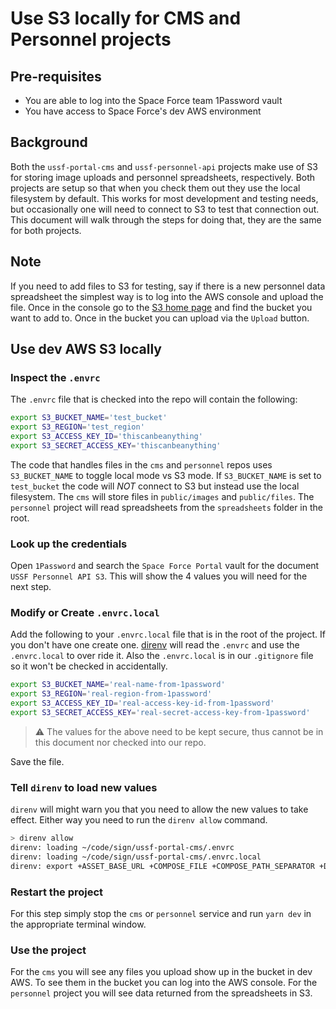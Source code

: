 # Use S3 locally for CMS and Personnel projects

## Pre-requisites
- You are able to log into the Space Force team 1Password vault
- You have access to Space Force's dev AWS environment

## Background

Both the `ussf-portal-cms` and `ussf-personnel-api` projects make use of S3 for storing image uploads and personnel spreadsheets, respectively. Both projects are setup so that when you check them out they use the local filesystem by default. This works for most development and testing needs, but occasionally one will need to connect to S3 to test that connection out. This document will walk through the steps for doing that, they are the same for both projects.

## Note

If you need to add files to S3 for testing, say if there is a new personnel data spreadsheet the simplest way is to log into the AWS console and upload the file. Once in the console go to the [S3 home page](https://s3.console.aws.amazon.com/s3/home) and find the bucket you want to add to. Once in the bucket you can upload via the `Upload` button.

## Use dev AWS S3 locally

### Inspect the `.envrc`

The `.envrc` file that is checked into the repo will contain the following:

```sh
export S3_BUCKET_NAME='test_bucket'
export S3_REGION='test_region'
export S3_ACCESS_KEY_ID='thiscanbeanything'
export S3_SECRET_ACCESS_KEY='thiscanbeanything'
```

The code that handles files in the `cms` and `personnel` repos uses `S3_BUCKET_NAME` to toggle local mode vs S3 mode. If `S3_BUCKET_NAME` is set to `test_bucket` the code will *NOT* connect to S3 but instead use the local filesystem. The `cms` will store files in `public/images` and `public/files`. The `personnel` project will read spreadsheets from the `spreadsheets` folder in the root.

### Look up the credentials

Open `1Password` and search the `Space Force Portal` vault for the document `USSF Personnel API S3`. This will show the 4 values you will need for the next step.

### Modify or Create `.envrc.local`

Add the following to your `.envrc.local` file that is in the root of the project. If you don't have one create one. [direnv](https://direnv.net) will read the `.envrc` and use the `.envrc.local` to over ride it. Also the `.envrc.local` is in our `.gitignore` file so it won't be checked in accidentally.

```sh
export S3_BUCKET_NAME='real-name-from-1password'
export S3_REGION='real-region-from-1password'
export S3_ACCESS_KEY_ID='real-access-key-id-from-1password'
export S3_SECRET_ACCESS_KEY='real-secret-access-key-from-1password'
```

> :warning: The values for the above need to be kept secure, thus cannot be in this document nor checked into our repo. 

Save the file.

### Tell `direnv` to load new values

`direnv` will might warn you that you need to allow the new values to take effect. Either way you need to run the `direnv allow` command.

```sh
> direnv allow
direnv: loading ~/code/sign/ussf-portal-cms/.envrc
direnv: loading ~/code/sign/ussf-portal-cms/.envrc.local
direnv: export +ASSET_BASE_URL +COMPOSE_FILE +COMPOSE_PATH_SEPARATOR +DATABASE_URL +DB_UI_CLIENT +DB_UI_CMS +NEXT_TELEMETRY_DISABLED +PORT +PORTAL_URL +RDS_TLS_CERT +REDIS_URL +S3_ACCESS_KEY_ID +S3_BUCKET_NAME +S3_REGION +S3_SECRET_ACCESS_KEY +SESSION_DOMAIN +SESSION_SECRET
```

### Restart the project

For this step simply stop the `cms` or `personnel` service and run `yarn dev` in the appropriate terminal window.

### Use the project

For the `cms` you will see any files you upload show up in the bucket in dev AWS. To see them in the bucket you can log into the AWS console. For the `personnel` project you will see data returned from the spreadsheets in S3.
